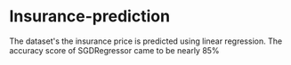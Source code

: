 # Insurance-prediction
The dataset's the insurance price is predicted using linear regression. The accuracy score of SGDRegressor came to be nearly 85%
